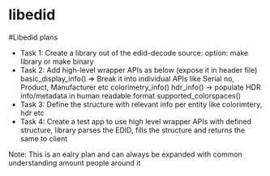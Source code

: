 # libedid

#Libedid plans
* Task 1: Create a library out of the edid-decode source: option: make library or make binary
* Task 2: Add high-level wrapper APIs as below (expose it in header file)
	basic_display_info() => Break it into individual APIs like Serial no, Product, Manufacturer etc
	colorimetry_info() 
	hdr_info() -> populate HDR info/metadata in human readable format
	supported_colorspaces()
* Task 3: Define the structure with relevant info per entity like colorimtery, hdr etc
* Task 4: Create a test app to use high level wrapper APIs with defined structure, library parses the EDID, fills the structure and returns the same to client

Note: This is an ealry plan and can always be expanded with common understanding amount people around it
